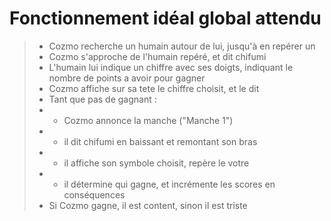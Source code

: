 # Fonctionnement idéal global attendu
>
> *   Cozmo recherche un humain autour de lui, jusqu'à en repérer un
> *   Cozmo s'approche de l'humain repéré, et dit chifumi
> *   L'humain lui indique un chiffre avec ses doigts, indiquant le nombre de points a avoir pour gagner
> *   Cozmo affiche sur sa tete le chiffre choisit, et le dit
> *   Tant que pas de gagnant : 
> *   *    Cozmo annonce la manche ("Manche 1")
> *   *    il dit chifumi en baissant et remontant son bras
> *   *    il affiche son symbole choisit, repère le votre
> *   *    il détermine qui gagne, et incrémente les scores en conséquences
> *   Si Cozmo gagne, il est content, sinon il est triste
